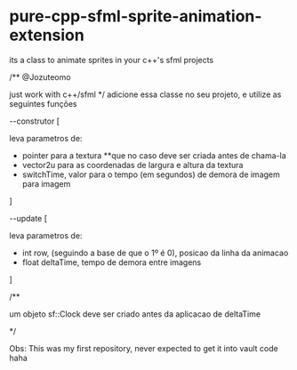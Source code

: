 # pure-cpp-sfml-sprite-animation-extension
its a class to animate sprites in your c++'s sfml projects

/**
  @Jozuteomo
  
  just work with c++/sfml
*/
adicione essa classe no seu projeto, e utilize as seguintes funções

--construtor
[

  leva parametros de:
  - pointer para a textura **que no caso deve ser criada antes de chama-la
  - vector2u para as coordenadas de largura e altura da textura
  - switchTime, valor para o tempo (em segundos) de demora de imagem para imagem

]

--update
[

  leva parametros de:
  - int row, (seguindo a base de que o 1º é 0), posicao da linha da animacao
  - float deltaTime, tempo de demora entre imagens

]

/**

  um objeto sf::Clock deve ser criado antes da aplicacao de deltaTime

*/

Obs: This was my first repository, never expected to get it into vault code haha
